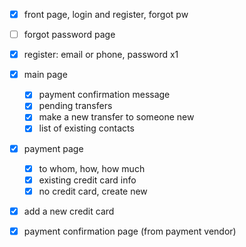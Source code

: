* [x] front page, login and register, forgot pw
* [ ] forgot password page
* [x] register: email or phone, password x1

* [x] main page 
   * [x] payment confirmation message
   * [x] pending transfers
   * [x] make a new transfer to someone new
   * [x] list of existing contacts

* [x] payment page
   * [x] to whom, how, how much
   * [x] existing credit card info
   * [x] no credit card, create new

* [x] add a new credit card

* [x] payment confirmation page (from payment vendor)